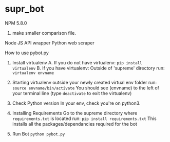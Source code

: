 # supr_bot

NPM 5.8.0

1. make smaller comparison file. 

Node JS API wrapper
Python web scraper


How to use pybot.py

1. Install virtualenv
		A. If you do not have virtualenv:
			`pip install virtualenv`
		B. If you have virtualenv:
			Outside of 'supreme' directory run: `virtualenv envname`

2. Starting virtualenv
		outside your newly created virtual env folder run: `source envname/bin/activate`
		You should see (envname) to the left of your terminal line
		(type `deactivate` to exit the virtualenv)

3. Check Python version
		In your env, check you're on python3.

4. Installing Requirements
		Go to the supreme directory where `requirements.txt` is located
		run: `pip install requirements.txt`
		This installs all the packages/dependancies required for the bot

5. Run Bot
		`python pybot.py`
